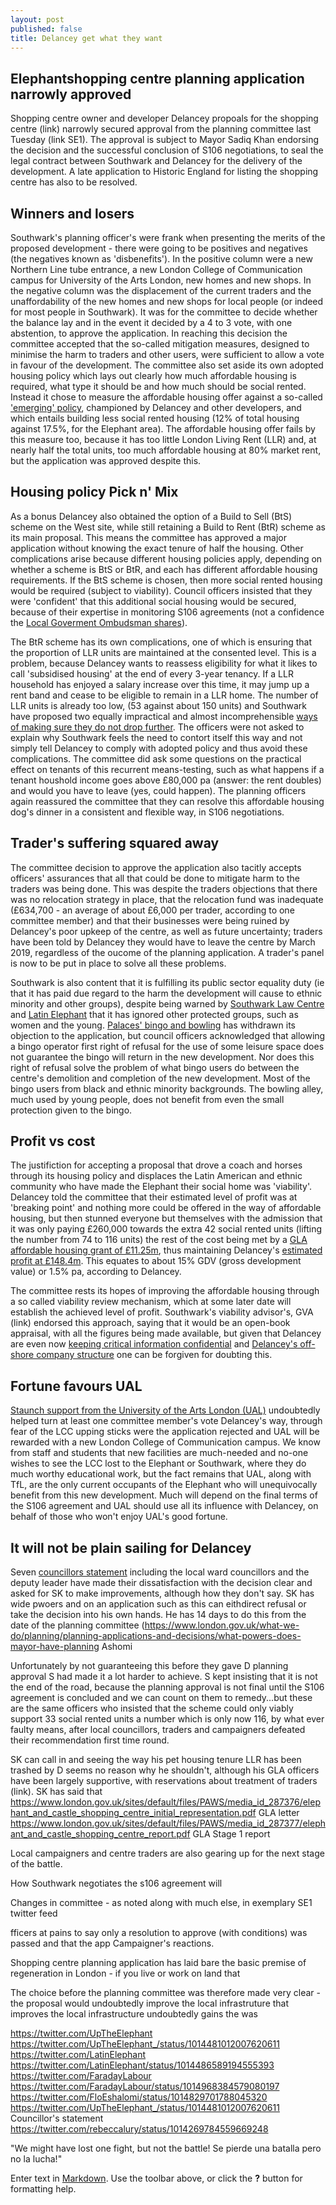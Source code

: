 ```yaml
---
layout: post
published: false
title: Delancey get what they want
---
```

## Elephantshopping centre planning application narrowly approved

Shopping centre owner and developer Delancey propoals for the shopping centre (link) narrowly secured approval from the planning committee last Tuesday (link SE1).  The approval is subject to Mayor Sadiq Khan endorsing the decision and the successful conclusion of S106 negotiations, to seal the legal contract between Southwark and Delancey for the delivery of the development.  A late application to Historic England for listing the shopping centre has also to be resolved.

## Winners and losers

Southwark's planning officer's were frank when presenting the merits of the proposed development - there were going to be positives and negatives (the negatives known as 'disbenefits').  In the positive column were a new Northern Line tube entrance, a new London College of Communication campus for University of the Arts London, new homes and new shops.  In the negative column was the displacement of the current traders and the unaffordability of the new homes and new shops for local people (or indeed for most people in Southwark).  It was for the committee to decide whether the balance lay and in the event it decided by a 4 to 3 vote, with one abstention, to approve the application.  In reaching this decision the committee accepted that the so-called mitigation measures, designed to minimise the harm to traders and other users, were sufficient to allow a vote in favour of the development.  The committee also set aside its own adopted housing policy which lays out clearly how much affordable housing is required, what type it should be and how much should be social rented.  Instead it chose to measure the affordable housing offer against a so-called ['emerging' policy](https://www.southwark.gov.uk/assets/attach/5811/NSP%20PSV%20FINAL.pdf), championed by Delancey and other developers, and which entails building less social rented housing (12% of total housing against 17.5%, for the Elephant area).  The affordable housing offer fails by this measure too, because it has too little London Living Rent (LLR) and, at nearly half the total units, too much affordable housing at 80% market rent, but the application was approved despite this.

## Housing policy Pick n' Mix

As a bonus Delancey also obtained the option of a Build to Sell (BtS) scheme on the West site, while still retaining a Build to Rent (BtR) scheme as its main proposal.  This means the committee has approved a major application without knowing the exact tenure of half the housing.  Other complications arise because different housing policies apply, depending on whether a scheme is BtS or BtR, and each has different affordable housing requirements.  If the BtS scheme is chosen, then more social rented housing would be required (subject to viability). Council officers insisted that they were 'confident' that this additional social housing would be secured, because of their expertise in monitoring S106 agreements (not a confidence the [Local Goverment Ombudsman shares](http://35percent.org/2016-12-12-ombudsman-slams-southwark-for-no-s106-monitoring)).

The BtR scheme has its own complications, one of which is ensuring that the proportion of LLR units are maintained at the consented level.  This is a problem, because Delancey wants to reassess eligibility for what it likes to call 'subsidised housing' at the end of every 3-year tenancy. If a LLR household has enjoyed a salary increase over this time, it may jump up a rent band and cease to be eligible to remain in a LLR home.  The number of LLR units is already too low, (53 against about 150 units) and Southwark have proposed two equally impractical and almost incomprehensible [ways of  making sure they do not drop further](https://pbs.twimg.com/media/DhMTY3OWAAELO68.jpg).  The officers were not asked to explain why Southwark feels the need to contort itself this way and not simply tell  Delancey to comply with adopted policy and thus avoid these complications.  The committee did ask some questions on the practical effect on tenants of this recurrent means-testing, such as what happens if a tenant houshold income goes above £80,000 pa (answer: the rent doubles) and would you have to leave (yes, could happen).  The planning officers again reassured the committee that they can resolve this affordable housing dog's dinner in a consistent and flexible way, in S106 negotiations.

## Trader's suffering squared away


The committee decision to approve the application also tacitly accepts officers' assurances that all that could be done to mitigate harm to the traders was being done. This was despite the traders objections that there was no relocation strategy in place, that the relocation fund was inadequate (£634,700 - an average of about £6,000 per trader, according to one committee member) and that their businesses were being ruined by Delancey's poor upkeep of the centre, as well as future uncertainty; traders have been told by Delancey they would have to  leave the centre by March 2019, regardless of the oucome of the planning application.  A trader's panel is now to be put in place to solve all these problems.  

Southwark is also content that it is fulfilling its public sector equality duty (ie that it has paid due regard to the harm the development will cause to ethnic minority and other groups), despite being warned  by [Southwark Law Centre](http://planbuild.southwark.gov.uk/documents/?GetDocument=%7b%7b%7b!%2b3vgsnFhgtxRNSSWoQ1w3w%3d%3d!%7d%7d%7d) and [Latin Elephant](http://planbuild.southwark.gov.uk/documents/?GetDocument=%7b%7b%7b!prA%2bpmdHItiqXq2TtExNpQ%3d%3d!%7d%7d%7d) that it has ignored other protected groups, such as women and the young.  [Palaces' bingo and bowling](http://planbuild.southwark.gov.uk/documents/?GetDocument=%7b%7b%7b!v50NVbhc5ocMnv2Xw4omWw%3d%3d!%7d%7d%7d) has withdrawn its objection to the application, but council officers acknowledged that allowing a bingo operator first right of refusal for the use of some leisure space does not guarantee the bingo will return in the new development.  Nor does this right of refusal solve the problem of what bingo users do between the centre's demolition and completion of the new development.  Most of the bingo users from black and ethnic minority backgrounds.  The bowling alley, much used by young people, does not benefit from even the small protection given to the bingo.

## Profit vs cost 

The justifiction for accepting a proposal that drove a coach and horses through its housing policy and displaces the Latin American and ethnic community who have made the Elephant their social home was 'viability'.  Delancey told the committee that their estimated level of profit was at 'breaking point' and nothing more could be offered in the way of affordable housing, but then stunned everyone but themselves  with the admission that it was only paying £260,000 towards the extra 42 social rented units (lifting the number from 74 to 116 units) the rest of the cost being met by a [GLA affordable housing grant of £11.25m](http://planbuild.southwark.gov.uk/documents/?GetDocument=%7b%7b%7b!b5xBNaYRSleWlYx6oXVrEA%3d%3d!%7d%7d%7d), thus maintaining Delancey's [estimated profit at £148.4m](http://35percent.org/2018-07-02-viability-and-delancey/).  This equates to about 15% GDV (gross development value) or 1.5% pa, according to Delancey.

The committee rests its hopes of improving the affordable housing through a so called viability review mechanism, which at some later date will establish the achieved level of profit.  Southwark's viability advisor's, GVA (link) endorsed this approach, saying that it would be an open-book appraisal, with all the figures being made available, but given that Delancey are even now [keeping critical information confidential](http://35percent.org/2018-07-02-viability-and-delancey/) and [Delancey's off-shore company structure](http://35percent.org/tribeca-square/) one can be forgiven for doubting this.

## Fortune favours UAL 

[Staunch support from the University of the Arts London (UAL)](https://twitter.com/se1/status/1014452595476369409) undoubtedly helped turn at least one committee member's vote Delancey's way, through fear of the LCC upping sticks were the application rejected and UAL will be rewarded with a new London College of Communication campus.  We know from staff and students that new facilities are much-needed and no-one wishes to see the LCC lost to the Elephant or Southwark, where they do much worthy educational work, but the fact remains that UAL, along with TfL, are the only current occupants of the Elephant who will unequivocally benefit from this new development.  Much will depend on the final terms of the S106 agreement and UAL should use all its influence with Delancey, on behalf of those who won't enjoy UAL's good fortune.

## It will not be plain sailing for Delancey

Seven [councillors statement](https://pbs.twimg.com/media/DhNo_cvWAAEiH2w.jpg) including the local ward councillors and the deputy leader have made their dissatisfaction with the decision clear and asked for SK to make improvements, although how they don't say.  SK has wide pwoers and on an application such as this can eithdirect refusal or take the decision into his own hands.  He has 14 days to do this from the date of the planning committee (https://www.london.gov.uk/what-we-do/planning/planning-applications-and-decisions/what-powers-does-mayor-have-planning
Ashomi

Unfortunately by not guaranteeing this before they gave D planning approval S had made it a lot harder to achieve. S kept insisting that it is not the end of the road, because the planning approval is not final until the S106 agreement is concluded and we can count on them to remedy...but these are the same officers who insisted that the scheme could only viably support 33 social rented units a number which is only now 116, by what ever faulty means, after local councillors, traders and campaigners defeated their recommendation first time round.

SK can call in and seeing the way his pet housing tenure LLR has been trashed by D seems no reason why he shouldn't, although his GLA officers have been largely supportive, with reservations about treatment of traders (link).  SK has said that https://www.london.gov.uk/sites/default/files/PAWS/media_id_287376/elephant_and_castle_shopping_centre_initial_representation.pdf GLA letter
https://www.london.gov.uk/sites/default/files/PAWS/media_id_287377/elephant_and_castle_shopping_centre_report.pdf GLA Stage 1 report

Local campaigners and centre traders are also gearing up for the next stage of the battle.

How Southwark negotiates the s106 agreement will 


Changes in committee - as noted along with much else, in exemplary SE1 twitter feed

fficers at pains to say only a resolution to approve (with conditions) was passed and that the app
Campaigner's reactions.

Shopping centre planning application has laid bare the basic premise of regeneration in London - if you live or work on land that 

The choice before the planning committee was therefore made very clear - the proposal would undoubtedly improve the local infrastruture that improves the local infrastructure undoubtedly gains the was

https://twitter.com/UpTheElephant
https://twitter.com/UpTheElephant_/status/1014481012007620611
https://twitter.com/LatinElephant
https://twitter.com/LatinElephant/status/1014486589194555393
https://twitter.com/FaradayLabour
https://twitter.com/FaradayLabour/status/1014968384579080197
https://twitter.com/FloEshalomi/status/1014829701788045320
https://twitter.com/UpTheElephant_/status/1014481012007620611 Councillor's statement
https://twitter.com/rebeccalury/status/1014269784559669248

"We might have lost one fight, but not the battle! Se pierde una batalla pero no la lucha!"



Enter text in [Markdown](http://daringfireball.net/projects/markdown/). Use the toolbar above, or click the **?** button for formatting help.
